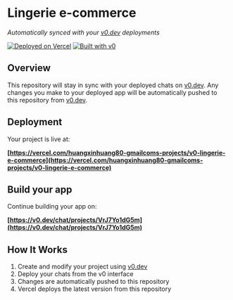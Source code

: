 # Lingerie e-commerce

*Automatically synced with your [v0.dev](https://v0.dev) deployments*

[![Deployed on Vercel](https://img.shields.io/badge/Deployed%20on-Vercel-black?style=for-the-badge&logo=vercel)](https://vercel.com/huangxinhuang80-gmailcoms-projects/v0-lingerie-e-commerce)
[![Built with v0](https://img.shields.io/badge/Built%20with-v0.dev-black?style=for-the-badge)](https://v0.dev/chat/projects/VrJ7Yo1dG5m)

## Overview

This repository will stay in sync with your deployed chats on [v0.dev](https://v0.dev).
Any changes you make to your deployed app will be automatically pushed to this repository from [v0.dev](https://v0.dev).

## Deployment

Your project is live at:

**[https://vercel.com/huangxinhuang80-gmailcoms-projects/v0-lingerie-e-commerce](https://vercel.com/huangxinhuang80-gmailcoms-projects/v0-lingerie-e-commerce)**

## Build your app

Continue building your app on:

**[https://v0.dev/chat/projects/VrJ7Yo1dG5m](https://v0.dev/chat/projects/VrJ7Yo1dG5m)**

## How It Works

1. Create and modify your project using [v0.dev](https://v0.dev)
2. Deploy your chats from the v0 interface
3. Changes are automatically pushed to this repository
4. Vercel deploys the latest version from this repository